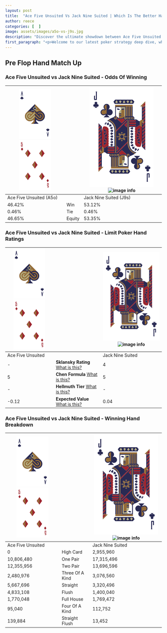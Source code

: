 ```yaml
---
layout: post
title:  "Ace Five Unsuited Vs Jack Nine Suited | Which Is The Better Hand In Poker? A Complete Guide"
author: reece
categories: [  ]
image: assets/images/a5o-vs-j9s.jpg
description: "Discover the ultimate showdown between Ace Five Unsuited and Jack Nine Suited in poker! Uncover the odds, strategies, and scenarios where one hand triumphs over the other. Get ready to up your poker game with this thrilling analysis."
first_paragraph: "<p>Welcome to our latest poker strategy deep dive, where we're pitting two distinct hands against each other in a high-stakes showdown: Ace Five Unsuited vs Jack Nine Suited.</p><p>In the dynamic world of poker, every decision counts, and knowing which hand holds the upper hand is key to your success at the table.</p><p>In this article, we'll dissect these two hands, explore the scenarios where one dominates the other, and equip you with the knowledge to make strategic choices that can tip the odds in your favor.</p><p>Get ready to unravel the intriguing dynamics of these poker hands and elevate your game to new heights.</p>"
---
```




[comment]: # (sp0)

## Pre Flop Hand Match Up

<div class="table hand-ratings" markdown="1"> 



### Ace Five Unsuited vs Jack Nine Suited - Odds Of Winning


    
| ![image info](assets/images/hand1/A.png) ![image info](assets/images/hand1/5o.png) |  | ![image info](assets/images/hand2/J.png) ![image info](assets/images/hand2/9s.png) |
| -------- | -------- | -------- |
| Ace Five Unsuited (A5o) |  | Jack Nine Suited (J9s) |
| 46.42% | Win | 53.12% |
| 0.46% | Tie | 0.46% |
| 46.65% | Equity | 53.35% |




[comment]: # (sp1)



### Ace Five Unsuited vs Jack Nine Suited - Limit Poker Hand Ratings


    
| ![image info](assets/images/hand1/A.png) ![image info](assets/images/hand1/5o.png) |  | ![image info](assets/images/hand2/J.png) ![image info](assets/images/hand2/9s.png) |
| -------- | -------- | -------- |
| Ace Five Unsuited |  | Jack Nine Suited |
| - | **Sklansky Rating** [What is this?](/sklansky-rating-explained) | 4 |
| 5 | **Chen Formula** [What is this?](/chen-formula-explained) | 5 |
| - | **Hellmuth Tier** [What is this?](/Hellmuth-tier-explained) | - |
| -0.12 | **Expected Value** [What is this?](/expected-value-explained) | 0.04 |




[comment]: # (sp2)



### Ace Five Unsuited vs Jack Nine Suited - Winning Hand Breakdown


    
| ![image info](assets/images/hand1/A.png) ![image info](assets/images/hand1/5o.png) |  | ![image info](assets/images/hand2/J.png) ![image info](assets/images/hand2/9s.png) |
| -------- | -------- | -------- |
| Ace Five Unsuited |  | Jack Nine Suited |
| 0 | High Card | 2,955,960 |
| 10,806,480 | One Pair | 17,315,496 |
| 12,355,956 | Two Pair | 13,696,596 |
| 2,480,976 | Three Of A Kind | 3,076,560 |
| 5,667,696 | Straight | 3,320,496 |
| 4,833,108 | Flush | 1,400,040 |
| 1,770,048 | Full House | 1,769,472 |
| 95,040 | Four Of A Kind | 112,752 |
| 139,884 | Straight Flush | 13,452 |




[comment]: # (sp3)



</div>

[comment]: # (sp4)



[comment]: # (sp5)

